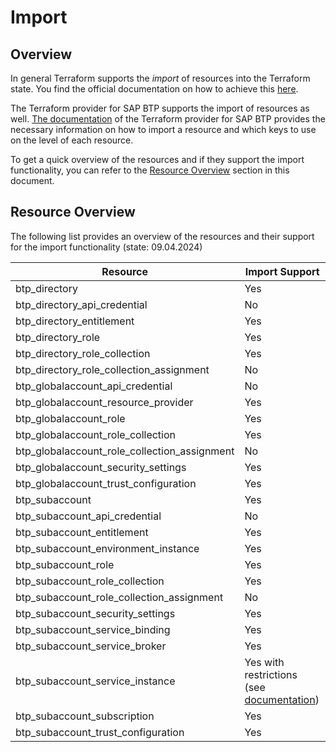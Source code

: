# Import

## Overview

In general Terraform supports the *import* of resources into the Terraform state. You find the official documentation on how to achieve this [here](https://developer.hashicorp.com/terraform/cli/import).

The Terraform provider for SAP BTP supports the import of resources as well. [The documentation](https://registry.terraform.io/providers/SAP/btp/latest/docs) of the Terraform provider for SAP BTP provides the necessary information on how to import a resource and which keys to use on the level of each resource.

To get a quick overview of the resources and if they support the import functionality, you can refer to the [Resource Overview](#resource-overview) section in this document.

## Resource Overview

The following list provides an overview of the resources and their support for the import functionality (state: 09.04.2024)

| Resource                                     | Import Support
|---                                           |---
| btp_directory                                | Yes
| btp_directory_api_credential                 | No
| btp_directory_entitlement                    | Yes
| btp_directory_role                           | Yes
| btp_directory_role_collection                | Yes
| btp_directory_role_collection_assignment     | No
| btp_globalaccount_api_credential             | No
| btp_globalaccount_resource_provider          | Yes
| btp_globalaccount_role                       | Yes
| btp_globalaccount_role_collection            | Yes
| btp_globalaccount_role_collection_assignment | No
| btp_globalaccount_security_settings          | Yes
| btp_globalaccount_trust_configuration        | Yes
| btp_subaccount                               | Yes
| btp_subaccount_api_credential                | No
| btp_subaccount_entitlement                   | Yes
| btp_subaccount_environment_instance          | Yes
| btp_subaccount_role                          | Yes
| btp_subaccount_role_collection               | Yes
| btp_subaccount_role_collection_assignment    | No
| btp_subaccount_security_settings             | Yes
| btp_subaccount_service_binding               | Yes
| btp_subaccount_service_broker                | Yes
| btp_subaccount_service_instance              | Yes with restrictions (see [documentation](https://registry.terraform.io/providers/SAP/btp/latest/docs/resources/subaccount_service_instance#restriction))
| btp_subaccount_subscription                  | Yes
| btp_subaccount_trust_configuration           | Yes
